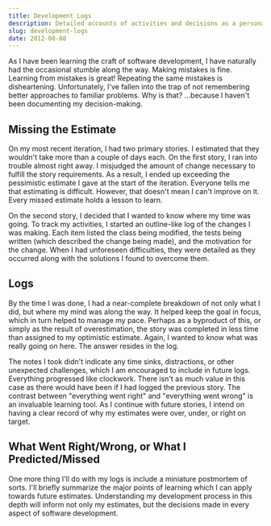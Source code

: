 ```yaml
---
title: Development Logs
description: Detailed accounts of activities and decisions as a personal learning tool
slug: development-logs
date: 2012-08-08
---
```


As I have been learning the craft of software development, I have naturally had the occasional
stumble along the way. Making mistakes is fine. Learning from mistakes is great! Repeating the same
mistakes is disheartening. Unfortunately, I've fallen into the trap of not remembering better
approaches to familiar problems. Why is that? ...because I haven't been documenting my
decision-making.

## Missing the Estimate

On my most recent iteration, I had two primary stories. I estimated that they wouldn't take more
than a couple of days each. On the first story, I ran into trouble almost right away. I misjudged
the amount of change necessary to fulfill the story requirements. As a result, I ended up exceeding
the pessimistic estimate I gave at the start of the iteration. Everyone tells me that estimating is
difficult. However, that doesn't mean I can't improve on it. Every missed estimate holds a lesson to
learn.

On the second story, I decided that I wanted to know where my time was going. To track my
activities, I started an outline-like log of the changes I was making. Each item listed the class
being modified, the tests being written (which described the change being made), and the motivation
for the change. When I had unforeseen difficulties, they were detailed as they occurred along with
the solutions I found to overcome them.

## Logs

By the time I was done, I had a near-complete breakdown of not only what I did, but where my mind
was along the way. It helped keep the goal in focus, which in turn helped to manage my pace. Perhaps
as a byproduct of this, or simply as the result of overestimation, the story was completed in less
time than assigned to my optimistic estimate. Again, I wanted to know what was really going on here.
The answer resides in the log.

The notes I took didn't indicate any time sinks, distractions, or other unexpected challenges, which
I am encouraged to include in future logs. Everything progressed like clockwork. There isn't as much
value in this case as there would have been if I had logged the previous story. The contrast between
"everything went right" and "everything went wrong" is an invaluable learning tool. As I continue
with future stories, I intend on having a clear record of why my estimates were over, under, or
right on target.

## What Went Right/Wrong, or What I Predicted/Missed

One more thing I'll do with my logs is include a miniature postmortem of sorts. I'll briefly
summarize the major points of learning which I can apply towards future estimates. Understanding my
development process in this depth will inform not only my estimates, but the decisions made in every
aspect of software development.
